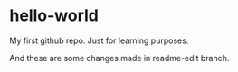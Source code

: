 # hello-world
My first github repo. Just for learning purposes.

And these are some changes made in readme-edit branch.
